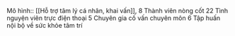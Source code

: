 Mô hình:: [[Hỗ trợ tâm lý cá nhân, khai vấn]], 
8 Thành viên nòng cốt
22 Tình nguyện viên trực điện thoại
5 Chuyên gia cố vấn chuyên môn
6 Tập huấn nội bộ về sức khỏe tâm trí
